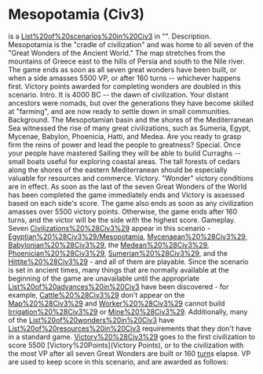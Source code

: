 # Mesopotamia (Civ3)

 is a [List%20of%20scenarios%20in%20Civ3](scenario) in "".
Description.
Mesopotamia is the "cradle of civilization" and was home to all seven of the "Great Wonders of the Ancient World." The map stretches from the mountains of Greece east to the hills of Persia and south to the Nile river. The game ends as soon as all seven great wonders have been built, or when a side amasses 5500 VP, or after 160 turns -- whichever happens first. Victory points awarded for completing wonders are doubled in this scenario.
Intro.
It is 4000 BC -- the dawn of civilization. Your distant ancestors were nomads, but over the generations they have become skilled at "farming", and are now ready to settle down in small communities.
Background.
The Mesopotamian basin and the shores of the Mediterranean Sea witnessed the rise of many great civilizations, such as Sumeria, Egypt, Mycenae, Babylon, Phoenicia, Hatti, and Medea. Are you ready to grasp firm the reins of power and lead the people to greatness?
Special.
Once your people have mastered Sailing they will be able to build Curraghs -- small boats useful for exploring coastal areas. The tall forests of cedars along the shores of the eastern Mediterranean should be especially valuable for resources and commerce.
Victory.
"Wonder" victory conditions are in effect. As soon as the last of the seven Great Wonders of the World has been completed the game immediately ends and Victory is assessed based on each side's score. The game also ends as soon as any civilization amasses over 5500 victory points. Otherwise, the game ends after 160 turns, and the victor will be the side with the highest score.
Gameplay.
Seven [Civilizations%20%28Civ3%29](civilizations) appear in this scenario - [Egyptian%20%28Civ3%29/Mesopotamia](Egypt), [Mycenaean%20%28Civ3%29](Mycenae), [Babylonian%20%28Civ3%29](Babylon), the [Medean%20%28Civ3%29](Medes), [Phoenician%20%28Civ3%29](Phoenicia), [Sumerian%20%28Civ3%29](Sumeria), and the [Hittite%20%28Civ3%29](Hittites) - and all of them are playable. Since the scenario is set in ancient times, many things that are normally available at the beginning of the game are unavailable until the appropriate [List%20of%20advances%20in%20Civ3](advances) have been discovered - for example, [Cattle%20%28Civ3%29](Cattle) don't appear on the [Map%20%28Civ3%29](map) and [Worker%20%28Civ3%29](Workers) cannot build [Irrigation%20%28Civ3%29](Irrigation) or [Mine%20%28Civ3%29](Mines). Additionally, many of the [List%20of%20wonders%20in%20Civ3](wonders) have [List%20of%20resources%20in%20Civ3](resource) requirements that they don't have in a standard game.
[Victory%20%28Civ3%29](Victory) goes to the first civilization to score 5500 [Victory%20Points](Victory Points), or to the civilization with the most VP after all seven Great Wonders are built or 160 [turn](turn)s elapse.
VP are used to keep score in this scenario, and are awarded as follows: